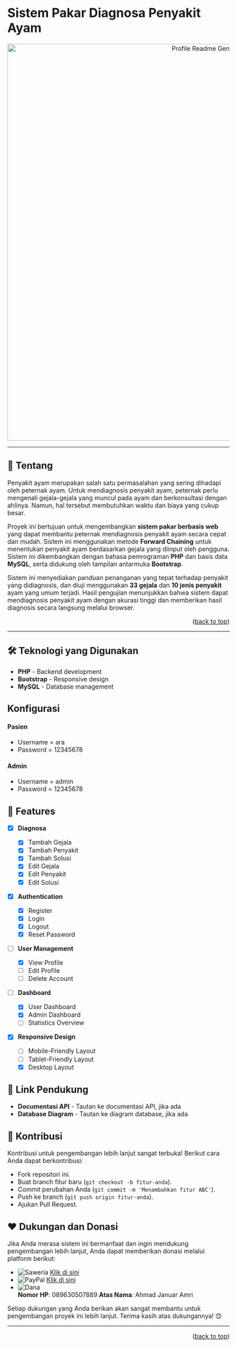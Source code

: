 # Sistem Pakar Diagnosa Penyakit Ayam

<div align="center" id="top">
  <img src="gambar/instagram.png" width="900" alt="Profile Readme Generator" />
</div>

---

## 📖 Tentang

Penyakit ayam merupakan salah satu permasalahan yang sering dihadapi oleh peternak ayam. Untuk mendiagnosis penyakit ayam, peternak perlu mengenali gejala-gejala yang muncul pada ayam dan berkonsultasi dengan ahlinya. Namun, hal tersebut membutuhkan waktu dan biaya yang cukup besar.

Proyek ini bertujuan untuk mengembangkan **sistem pakar berbasis web** yang dapat membantu peternak mendiagnosis penyakit ayam secara cepat dan mudah. Sistem ini menggunakan metode **Forward Chaining** untuk menentukan penyakit ayam berdasarkan gejala yang diinput oleh pengguna. Sistem ini dikembangkan dengan bahasa pemrograman **PHP** dan basis data **MySQL**, serta didukung oleh tampilan antarmuka **Bootstrap**.

Sistem ini menyediakan panduan penanganan yang tepat terhadap penyakit yang didiagnosis, dan diuji menggunakan **33 gejala** dan **10 jenis penyakit** ayam yang umum terjadi. Hasil pengujian menunjukkan bahwa sistem dapat mendiagnosis penyakit ayam dengan akurasi tinggi dan memberikan hasil diagnosis secara langsung melalui browser.

<p align="right">(<a href="#top">back to top</a>)</p>

---

## 🛠️ Teknologi yang Digunakan

- **PHP** - Backend development
- **Bootstrap** - Responsive design
- **MySQL** - Database management

## Konfigurasi

#### Pasien

- Username = ara
- Password = 12345678

#### Admin

- Username = admin
- Password = 12345678

## 🚀 Features
- [x] **Diagnosa**

  - [x] Tambah Gejala
  - [x] Tambah Penyakit
  - [x] Tambah Solusi
  - [x] Edit Gejala
  - [x] Edit Penyakit
  - [x] Edit Solusi
  
- [x] **Authentication**

  - [x] Register
  - [x] Login
  - [x] Logout
  - [x] Reset Password

- [ ] **User Management**

  - [x] View Profile
  - [ ] Edit Profile
  - [ ] Delete Account

- [ ] **Dashboard**

  - [x] User Dashboard
  - [x] Admin Dashboard
  - [ ] Statistics Overview

- [x] **Responsive Design**
  - [ ] Mobile-Friendly Layout
  - [ ] Tablet-Friendly Layout
  - [x] Desktop Layout

## 🔗 Link Pendukung

- **Documentasi API** - Tautan ke documentasi API, jika ada
- **Database Diagram** - Tautan ke diagram database, jika ada

## 👤 Kontribusi

Kontribusi untuk pengembangan lebih lanjut sangat terbuka! Berikut cara Anda dapat berkontribusi:

- Fork repositori ini.
- Buat branch fitur baru (`git checkout -b fitur-anda`).
- Commit perubahan Anda (`git commit -m 'Menambahkan fitur ABC'`).
- Push ke branch (`git push origin fitur-anda`).
- Ajukan Pull Request.

## ❤️ Dukungan dan Donasi

Jika Anda merasa sistem ini bermanfaat dan ingin mendukung pengembangan lebih lanjut, Anda dapat memberikan donasi melalui platform berikut:

- ![Saweria](https://img.shields.io/badge/-Saweria-orange?style=flat-square&logo=sawe&logoColor=white) [Klik di sini](https://saweria.co/AhmadJanuar)
- ![PayPal](https://img.shields.io/badge/-PayPal-blue?style=flat-square&logo=paypal&logoColor=white) [Klik di sini](https://paypal.me/ahmadjanuar)
- ![Dana](https://img.shields.io/badge/-Dana-blue?style=flat-square&logo=dana&logoColor=white)  
  **Nomor HP**: 089630507889 
  **Atas Nama**: Ahmad Januar Amri

Setiap dukungan yang Anda berikan akan sangat membantu untuk pengembangan proyek ini lebih lanjut. Terima kasih atas dukungannya! 😊
****


<p align="right">(<a href="#readme-top">back to top</a>)</p>
